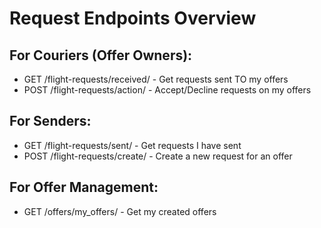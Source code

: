 # Request Endpoints Overview

## For Couriers (Offer Owners):
- GET /flight-requests/received/ - Get requests sent TO my offers
- POST /flight-requests/action/ - Accept/Decline requests on my offers

## For Senders:
- GET /flight-requests/sent/ - Get requests I have sent
- POST /flight-requests/create/ - Create a new request for an offer

## For Offer Management:
- GET /offers/my_offers/ - Get my created offers